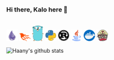 ### Hi there, Kalo here 👋

 <br>

<img src='https://github.com/KaloyanTanev/KaloyanTanev/blob/master/resources/elixir.png'  width='30'/>
<img src='https://github.com/KaloyanTanev/KaloyanTanev/blob/master/resources/phoenix.png' width='30'/>
<img src='https://github.com/KaloyanTanev/KaloyanTanev/blob/master/resources/go.png' width='30'/>
<img src='https://github.com/KaloyanTanev/KaloyanTanev/blob/master/resources/python.png' width='30'/>
<img src='https://github.com/KaloyanTanev/KaloyanTanev/blob/master/resources/rust.png' width='30'/>
<img src='https://github.com/KaloyanTanev/KaloyanTanev/blob/master/resources/java.png' width='30'/>
<img src='https://github.com/KaloyanTanev/KaloyanTanev/blob/master/resources/docker.png' width='30'/>
<img src='https://github.com/KaloyanTanev/KaloyanTanev/blob/master/resources/travis.png' width='30'/>

<br>

![Haany's github stats](https://github-readme-stats.vercel.app/api?username=KaloyanTanev&show_icons=true&hide=[%22issues%22])

